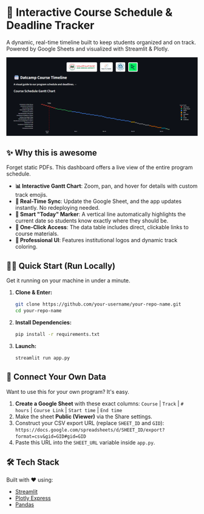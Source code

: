 # 🚀 Interactive Course Schedule & Deadline Tracker 

<!-- [![Streamlit App](https://static.streamlit.io/badges/streamlit_badge_black_white.svg)](https://bzudatacampdeadlines.streamlit.app/) -->

A dynamic, real-time timeline built to keep students organized and on track. Powered by Google Sheets and visualized with Streamlit & Plotly.

![Dashboard Screenshot](Screenshot.png)

## ✨ Why this is awesome

Forget static PDFs. This dashboard offers a live view of the entire program schedule.

*   **📊 Interactive Gantt Chart**: Zoom, pan, and hover for details with custom track emojis.
*   **🔄 Real-Time Sync**: Update the Google Sheet, and the app updates instantly. No redeploying needed.
*   **📍 Smart "Today" Marker**: A vertical line automatically highlights the current date so students know exactly where they should be.
*   **🔗 One-Click Access**: The data table includes direct, clickable links to course materials.
*   **🎨 Professional UI**: Features institutional logos and dynamic track coloring.

## 🏃‍♂️ Quick Start (Run Locally)

Get it running on your machine in under a minute.

1.  **Clone & Enter:**
    ```bash
    git clone https://github.com/your-username/your-repo-name.git
    cd your-repo-name
    ```

2.  **Install Dependencies:**
    ```bash
    pip install -r requirements.txt
    ```

3.  **Launch:**
    ```bash
    streamlit run app.py
    ```

## 🔌 Connect Your Own Data

Want to use this for your own program? It's easy.

1.  **Create a Google Sheet** with these exact columns:
    `Course` | `Track` | `# hours` | `Course Link` | `Start time` | `End time`
2.  Make the sheet **Public (Viewer)** via the Share settings.
3.  Construct your CSV export URL (replace `SHEET_ID` and `GID`):
    `https://docs.google.com/spreadsheets/d/SHEET_ID/export?format=csv&gid=GID#gid=GID`
4.  Paste this URL into the `SHEET_URL` variable inside `app.py`.

## 🛠️ Tech Stack

Built with ❤️ using:
*   [Streamlit](https://streamlit.io/)
*   [Plotly Express](https://plotly.com/python/plotly-express/)
*   [Pandas](https://pandas.pydata.org/)
